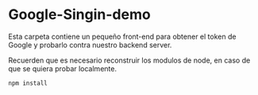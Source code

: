 # Google-Singin-demo

Esta carpeta contiene un pequeño front-end para obtener el token de Google y probarlo contra nuestro backend server.

Recuerden que es necesario reconstruir los modulos de node, en caso de que se quiera probar localmente.

```
npm install
```